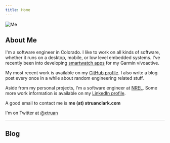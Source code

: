 ```yaml
---
title: Home
---
```

<img
  id="foxy"
  src="/images/IMG_4900_200.jpg"
  alt="Me">

## About Me

I'm a software engineer in Colorado. I like to work on all kinds of software, whether it runs on a desktop, mobile, or low level embedded systems. I've recently been into developing <a href="https://apps.garmin.com/en-US/developer/d4443edc-699b-45fa-8b39-69d4ba213915/apps">smartwatch apps</a> for my Garmin v<span class="bold">ívoactive.</span>

My most recent work is available on my <a href="http://github.com/xtruan">GitHub profile</a>. I also write a blog post every once in a while about random engineering related stuff.

Aside from my personal projects, I'm a software engineer at <a href="https://www.nrel.gov/">NREL</a>. Some more work information is available on my <a href="http://www.linkedin.com/in/struanclark">LinkedIn profile</a>.

A good email to contact me is <strong>me (at) struanclark.com</strong>

I'm on Twitter at <a href=https://twitter.com/xtruan>@xtruan</a>

---

## Blog